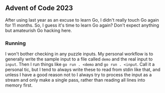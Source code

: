 ## Advent of Code 2023

After using last year as an excuse to learn Go, I didn't really touch Go
again for 11 months. So, I guess it's time to learn Go again? Don't expect
anything but amateurish Go hacking here.

### Running

I won't bother checking in any puzzle inputs. My personal workflow is to
generally write the sample input to a file called `demo` and the real input
to `input`. Then I run things like `go run . <demo` and `go run . <input`.
Call it a personal tic, but I tend to always write these to read from stdin
like that, and unless I have a good reason not to I always try to process
the input as a stream and only make a single pass, rather than reading all
lines into memory first.
